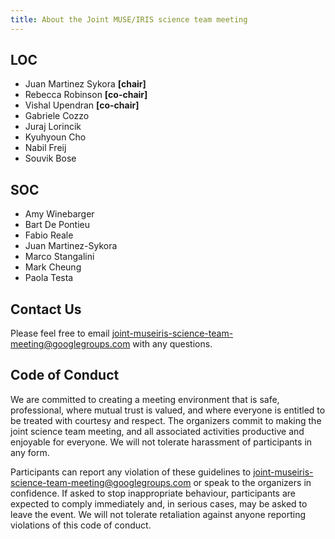 ```yaml
---
title: About the Joint MUSE/IRIS science team meeting
---
```


## LOC

* Juan Martinez Sykora **[chair]**
* Rebecca Robinson **[co-chair]**
* Vishal Upendran **[co-chair]**
* Gabriele Cozzo
* Juraj Lorincik
* Kyuhyoun Cho
* Nabil Freij
* Souvik Bose

## SOC

* Amy Winebarger
* Bart De Pontieu
* Fabio Reale
* Juan Martinez-Sykora
* Marco Stangalini
* Mark Cheung
* Paola Testa

## Contact Us

Please feel free to email [joint-museiris-science-team-meeting@googlegroups.com](mailto:joint-museiris-science-team-meeting@googlegroups.com) with any questions.

## Code of Conduct

We are committed to creating a meeting environment that is safe, professional, where mutual trust is valued, and where everyone is entitled to be treated with courtesy and respect.
The organizers commit to making the joint science team meeting, and all associated activities productive and enjoyable for everyone.
We will not tolerate harassment of participants in any form.

Participants can report any violation of these guidelines to [joint-museiris-science-team-meeting@googlegroups.com](mailto:joint-museiris-science-team-meeting@googlegroups.com) or speak to the organizers in confidence.
If asked to stop inappropriate behaviour, participants are expected to comply immediately and, in serious cases, may be asked to leave the event.
We will not tolerate retaliation against anyone reporting violations of this code of conduct.
